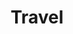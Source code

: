 ---
layout: tag-list
type: tag
title: Travel
slug: travel
category: daily
sidebar: true
order: 2
description: >
   My travel diary
---